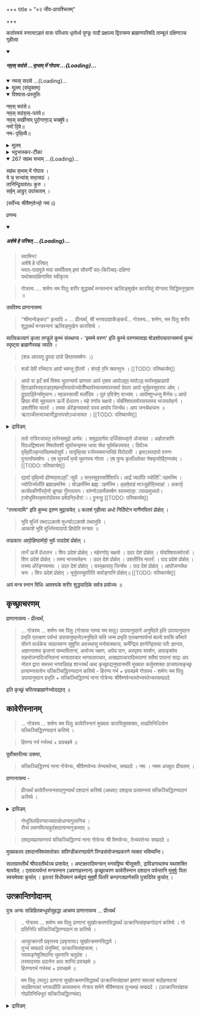 +++
title = "०२ जीव-प्रायश्चित्तम्"

+++

कर्तास्वयं स्नात्वाऽहतं वासः परिधाय धृतोर्ध्व पुण्ड्रः पादौ प्रक्षाल्य द्विराचम्य ब्राह्मणपरिषदि ताम्बूलं दक्षिणाञ्च गृहीत्वा

<div class="js_include" includetitle="false" newlevelforh1="5" unfilled url="/vedAH_yajuH/taittirIyam/sUtram/ApastambaH/gRhyam/paddhatiH/shrIvaiShNavaH/mantrAdi/namas_sadase_sabhAM_gopAya/">
<details open><summary><h5>नम॒स् सद॑से …स॒भाम् मे॑ गोपाय ...{Loading}...</h5></summary>
<div class="js_include" includetitle="false" newlevelforh1="5" unfilled="" url="/vedAH_yajuH/taittirIyam/sArasvata-vibhAgaH/saMhitA/yajuH/sarva-prastutiH/3/2/04_sphyAdyupasthAnamantrAH_vidhishcha/namas_sadase.md">
<details open><summary><h10>नमस् सदसे ...{Loading}...</h10></summary>
<details><summary>मूलम् (संयुक्तम्)</summary>

नम॒स्सद॑से॒ नम॒स्सद॑स॒स्पत॑ये॒ नम॒स्सखी॑नाम्पुरो॒गाणा॒ञ्चख्षु॑षे॒ नमो॑ दि॒वे नमᳶ॑ पृथि॒व्यै
</details>
<details open><summary>विश्वास-प्रस्तुतिः</summary>

नम॒स् सद॑से॥  
नम॒स् सद॑स॒स्-पत॑ये॥    
नम॒स् सखी॑नाम् पुरो॒गाणा॒ञ् चख्षु॑षे॥    
नमो॑ दि॒वे॥   
नमᳶ॑ पृथि॒व्यै॥
</details>
<details><summary>मूलम्</summary>

नम॒स्सद॑से  
नम॒स्सद॑स॒स्पत॑ये    
नम॒स्सखी॑नाम्पुरो॒गाणा॒ञ्चख्षु॑षे    
नमो॑ दि॒वे   
नमᳶ॑ पृथि॒व्यै
</details>
<details><summary>भट्टभास्कर-टीका</summary>

'ऐन्द्रं हि देवतया सदः' इति इन्द्रः सदसस्पतिः पालयिता तस्मै नमः । 'षष्ठयाः पतिपुत्र' इति सत्वम् । सखीनां समानख्यानानामृत्विजां पुरोगाणामग्रतो गन्तृणां प्रधानानां सर्वेषामपि चक्षुषे चक्षुसथानीयाय दर्शनहेतवे सवित्रे च नमः । गतमन्यत् ॥
</details>
</details>
</div>
<div class="js_include" includetitle="false" newlevelforh1="4" unfilled="" url="/vedAH_yajuH/taittirIyam/sArasvata-vibhAgaH/brAhmaNam/Rk/vishvAsa-prastutiH/1/2_gavAm-ayanAdi/1/267_sapratha_sabhAm.md">
<details open><summary><h9>267 सप्रथ सभाम् ...{Loading}...</h9></summary>

सप्र॑थ स॒भाम् मे॑ गोपाय ।  
ये च॒ सभ्या॑स् सभा॒सदः॑ ।  
तानि॑न्द्रि॒याव॑तᳵ कुरु ।  
सर्व॒म् आयु॒र् उपा॑सताम् ।
</details>
</div>

(सर्वे॑भ्यः श्रीवैष्ण॒वेभ्यो॒ नमः॑॥)

</details>
</div> 

प्रणम्य 

<div class="js_include" includetitle="false" newlevelforh1="5" unfilled url="/vedAH_yajuH/taittirIyam/sUtram/ApastambaH/gRhyam/paddhatiH/shrIvaiShNavaH/mantrAdi/asheShe_pariShat_svIkRtya.md">
<details open><summary><h5>अशेषे हे परिषत् ...{Loading}...</h5></summary>

> स्वामिनः!  
अशेषे हे परिषत्  
भवत्-पादमूले मया समर्पिताम् इमां सौवर्णीं यत्-किञ्चिद्-दक्षिणां  
यथोक्तदक्षिणामिव स्वीकृत्य  

</details>
</div>  

> गोत्रस्य .... शर्मणः मम पितुः शरीर शुद्ध्यर्थं मन्त्रस्नानं ऋत्विङ्मुखेन कारयितुं योग्यता सिद्धिमनुगृहाण ॥ 

उपविश्य प्राणानायम्य 

> "श्रीमान्वेङ्कट" इत्यादि + ... प्रीत्यर्थं, श्री भगवदाज्ञाकैङ्कर्यं... गोत्रस्य... शर्मणः, मम पितुः शरीर शुद्ध्यर्थं मन्त्रस्नानं ऋत्विङ्मुखेन कारयिष्ये । 

सात्विकत्यागं कृत्वा तण्डुले कुम्भं संस्थाप्य - 'इमम्मे वरुण' इति कुम्भे वरुणमावाह्य षोडशोपचारान्समर्प्य कुम्भं स्पृष्ट्वा ब्राह्मणैस्सह जपति । 

> (शन्न आपस्तु द्रुपदा दापो हिष्ठाघमर्षणः ।) 

> शन्नो॑ देवी रभिष्टय आपो॑ भवन्तु पी॒तये॑ । शंय्यो॒ र॒भि स्रवन्तुनः ।
[[TODO: परिष्कार्यम्]]

> आपो वा इदँ सर्वं विश्वा भूतान्यापॅः प्राणावा आपॅः प॒शव आपोऽमृत॒ मापोऽन्न॒ मापॅस्स॒म्राडापो॑ वि॒राडापॅस्स्व॒राडाप॒श्छन्दाँस्यापोज्योतीँष्यापॅस्सत्यमापस्सर्वा देवता आपो भूर्भुवस्सुवराप ओम् । द्रुप॒दादि॒वेन्सॅमुचानः। स्व॒न्नस्त्रात्वी मलाँदिव । पूतं प॒वित्रे॑ण॒ वाज्य॑म् । आपॅश्शुन्धन्तु मैनॅसः॥ आपो हिष्ठा मॅयो भुव॒स्तान ऊर्जे दॅधातन। महे रणॉय चक्षसे। योबॅश्शिवतमोरसस्तस्य भाजयतेहनॅः । उशतीरिव मातरॅः । तस्मा ॲरॅङ्गमामवो यस्य क्षयॉय जिन्वॅथ। आप जनयॅथाचनः ॥ ऋतञ्चँसत्यञ्चार्भीद्धात्तपसोऽध्यजायत ।
[[TODO: परिष्कार्यम्]]

<details><summary>द्राविडम्</summary>

இடத்தில் இதற்கும் அபவாதம் உள்ளது. ப்ரேத க்ருத்யத்தில் முதல் நாளில் ப்ரேதத்தை ச்மசானத்திற்கு எடுத்துச் செல்லும் போது மூன்று இடத்தில் அப்ரதக்ஷிணம், ப்ரதக்ஷிணம் இவைகள் வருகின்றன. அப்ரதக்ஷிணம் வரும்போது அதற்கு அனுகுணமாக ப்ராசீநாவீதம் ஸித்தம். அவ்விதம் ப்ரதக்ஷிணம் வரும்போது உபவீதம் தானே வர வேண்டும் என்றாலும் அப்பொழுதும் ப்ராசீநாவீதமே.

</details>

> ततो रात्रिरजायत॒ ततॅस्समुद्रो अर्णवः । समुद्रादर्णवा दधिँसंवथ्स॒रो ॲजायत । अहोरात्राणि विदधद्विश्वस्य मिषतोवशी सूर्याचन्द्रमस धाता यॅथा पूर्वमॅकल्पयत् । दिवॅञ्च पृथि॒वीञ्चा॒न्तरि॑क्षमथोसुवॅः। यत्पृ॑थि॒व्या रजॅस्स्वमान्तरिक्षे विरोदसी । इमाऽस्तदापो वरुणः पुनात्वॅघमर्षणः । एष भूतस्यँ भ॒व्ये भुवनस्य गोप्ता । एष पुण्य कृताँल्लोका नेषमृत्योहि॑र॒ण्मय॑म् ।
[[TODO: परिष्कार्यम्]]

> द्यावॉ पृथि॒व्यो ह्ये॑ण्मय॒सऽत॒िसुवॅः ॥ सन॒स्सुव॒स्सशिँशाधि। आर्द्रं ज्वलॅति ज्योति॑िरहमस्मि । ज्योतिर्ज्वलॅति ब्रह्माहमस्मि । योऽहमॅस्मि ब्रह्म॒ाहमॅस्मि। अ॒हमे॒वाह॑ माञ्जुहोमि॒स्वाहा॑ । अकार्य॒ कार्य॑वकीर्णीस्ते॒नो भ्रूणहा गुँरुतल्पगः। वरु॑णोऽपामँघमर्षण स्तस्मा॑त्पा॒ापात्प्रमुच्यते। र॒जोभूमि॑स्त्व॒मारोदॅयस्व प्रवे॑दन्ति॒धीरा॑ः। पु॒नन्तु॒
[[TODO: परिष्कार्यम्]]

"तत्त्वायामि" इति कुम्भा द्वरुण मुद्वासयेत् ॥ कलशं गृहीत्वा अधो निर्दिष्टेन मार्गेणपितरं प्रोक्षेत् ।

> भुवि मूर्ध्नि तथाऽऽकाशे मुर्ध्न्याऽऽकाशे तथाभुवि ।  
आकाशे भुवि मूर्ध्निस्यादापो हिष्ठेति मन्त्रतः ॥

तत्प्रकारः आपो॒हिष्ठामॅयो॒ भुवॅः पाददेशं प्रोक्षेत् ।

> तानँ ऊर्जे दॅधातन । शिरः प्रदेशं प्रोक्षेत् । महेरणॉय॒ चक्षसे । उदर देशं प्रोक्षेत् । योवश्शिवतमोरसॅः । शिरः प्रदेशं प्रोक्षेत् । तस्य भाजयतेहनः । उदर देशं प्रोक्षेत् । उशतीरिव मातरॅः । पाद प्रदेशं प्रोक्षेत् । तस्मा ॲरॅङ्गमामवः । उदर देशं प्रोक्षेत् । यस्य॒क्षयाय॒ जिन्वॅथ । पाद देशं प्रोक्षेत् । आपो॑जनयॅथा चनः । शिरः प्रदेशं प्रोक्षेत् । भूर्भुवस्सुवरिति सर्वाङ्गानि प्रोक्षेत्॥
[[TODO: परिष्कार्यम्]]

अयं मन्त्र स्नान विधिः आवश्यके शरीर शुद्धयादिके सर्वत्र प्रयोज्यः ॥

## कृच्छ्राचरणम्

प्राणानायम्य - प्रीत्यर्थं, 

> ... गोत्रस्य ... शर्मणः मम पितुः (गोत्राया नाम्या मम मातुः) उपायानुष्ठाने अनुष्ठिते इति उपायानुष्ठान प्रभृति एतत्क्षण पर्यन्तं उपायानुष्ठानेऽननुष्ठिते सति जन्म प्रभृति एतत्क्षणपर्यन्तं बाल्ये वयसि कौमारे यौवने वार्धकेच जाग्रत्स्वप्न सुषुप्ति अवस्थासु मनोवाक्काय, कर्मेन्द्रिय ज्ञानेन्द्रियव्या पारैः ज्ञानतः, अज्ञानतश्च कृतानां सम्भावितानां, अभोज्य भक्षण, अपेय पान, अस्पृश्य स्पर्शन, अपाङ्क्तेय सहभोजनादिजनितानां भगवदपचार भागवतापचार, असह्यापचारादिरूपाणां सर्वेषां पापानां सद्यः अप नोदन द्वारा समस्त भगवन्निग्रह शान्त्यर्थं अब्द कृच्छ्राद्यनुष्ठानमपि मुख्यतः कर्तुमशक्तः प्राजापत्यकृच्छ्र प्रत्याम्नायत्वेन यत्किञ्चिद्धिरण्यदानं करिष्ये - हिरण्य गर्भ + प्रयच्छमे गोत्रस्य - शर्मणः मम पितुः उपायानुष्ठान प्रभृति + यत्किञ्चिद्धिरण्यं नाना गोत्रेभ्यः श्रीवैष्णवेभ्यस्तेभ्यस्तेभ्यस्सम्प्रददे

इति कृच्छ्रं चरित्वाब्राह्मणेभ्योदद्यात् ॥

## कावेरीस्नानम्

> ... गोत्रस्य ... शर्मणः मम पितुः कावेरीस्नानं मुख्यतः कारयितुमशक्तः, तत्प्रतिनिधित्वेन यत्किञ्चिद्धिरण्यदानं करिष्ये ।

> हिरण्य गर्भ गर्भस्थं + प्रयच्छमे ॥ 

पूर्वोक्तरीत्या उक्त्वा, 

> यत्किञ्चिद्धिरण्यं नाना गोत्रेभ्यः, श्रीवैष्णवेभ्यः तेभ्यस्तेभ्यः, सम्प्रददे । नमः । नमम अच्युतः प्रीयताम् । 

प्राणानायम्य - 

> प्रीत्यर्थं कावेरीस्नानसाद्गुण्यार्थं दशदानं करिष्ये (अथवा) दशद्रव्य प्रत्याम्नायं यत्किञ्चिद्धिरण्यदानं करिष्ये ।

<details><summary>द्राविडम्</summary>

காவேரி ஸ்னானம்

பிறகு தகப்பனின் சுத்திக்காக காவேரி ஸ்னானம் செய்து வைக்க, பிராம்மணர்களுக்குத் தக்ஷிணை ஸமர்ப்பிக்க வேண்டும். அதற்கு அங்கமாக தசதானம் செய்தல் வேண்டும்.

உத்க்ராந்தி கோதானம்

இதுவரை சொல்லப்பட்டவைகளை ஒருவன் தனக்குத் தானேயும் செய்து கொள்ளலாம். புத்ராதிகளைக் கொண்டும் செய்விக்கச் சொல்லலாம். அதாவது சுய நினைவுடன் செய்து கொள்ளலாம். இதற்குப் பிறகு செய்யப்படும் உத்க்ராந்தி கோதானம், கர்ண மந்த்ரம் இவைகளைக் கண்டகத ப்ராணனாக விருக்கும்போது செய்வித்தல் சிறந்தது. முதலில் உத்க்ராந்தி

</details>

> गोभूतिलहिरण्याज्यवासोधान्यगुलानिच ।  
रौप्यं लवणमित्याहुर्दशदानान्यनुक्रमात् ॥ 

> दशद्रव्यप्रत्याम्नायं यत्किञ्चिद्धिरण्यं नाना गोत्रेभ्यः श्री वैष्णवेभ्यः, तेभ्यस्तेभ्यः सम्प्रददे ॥ 

मुख्यकल्प दशदानविषयश्लोकाः सपिण्डीकरणप्रयोगे पिण्डसंयोजनप्रकरणे व्यक्ता भविष्यन्ति।

सालग्रामतीर्थं श्रीपादतीर्थञ्च प्राशयेत् । अष्टाक्षरादिमन्त्रान् भगवद्विष्य श्रीसूक्तीः, द्राविडगाथाश्च यथाशक्ति श्रावयेत् । एतावत्पर्यन्तं मन्त्रस्नान (अवगाहस्नान) कृच्छ्राचरण कावेरीस्नान दशदान पर्यन्तानि मुमूर्षुः पिता स्वयमेववा कुर्यात् । इतःपरं विधीयमानं कर्मद्वयं मुमूर्षौ पितरि कण्ठगतप्राणेसति पुत्रादिरेव कुर्यात् । 

## उत्क्रान्तिगोदानम्

पुत्रः अन्यः सन्निहितबन्धुर्वासुहद्धा आचम्य प्राणानायम्य ... प्रीत्यर्थं 

> .. गोत्रस्य ... शर्मणः मम पितुः प्राणानां सुखोत्क्रमणसिद्ध्यर्थं उत्क्रान्तिसंज्ञकगोदानं करिष्ये । गो प्रतिनिधि यत्किञ्चिद्धिरण्यदानं वा करिष्ये ।

> अत्युत्क्रान्तौ प्रवृत्तस्य (प्रवृत्तायाः) सुखोत्क्रमणसिद्धये ।  
तुभ्यं सम्प्रददे धेनुमिमां, उत्क्रान्तिसंज्ञकाम् ।  
गवामङ्गेषुतिष्ठन्ति भुवनानि चतुर्दश ।  
तस्मादस्याः प्रदानेन अतः शान्तिं प्रयच्छमे ॥  
हिरण्यगर्भ गर्भस्थं + प्रयच्छमे ॥ 

> मम पितुः (मातुः) प्राणानां सुखोत्क्रमणसिद्ध्यर्थं उत्क्रान्तिसंज्ञकां इमांगां सवत्सां सदोहनपात्रां सदक्षिणाकां भगवत्प्रीतिं कामयमानः गोत्राय शर्मणे श्रीवैष्णवाय तुभ्यमहं सम्प्रददे । (उत्क्रान्तिसंज्ञक गोप्रतिनिधिभूतं यत्किञ्चिद्धिरण्यंवा) 

<details><summary>द्राविडम्</summary> 

## 2 ஜீவ ப்ராயச்சித்தம்

ஜீவ ப்ராயச்சித்தத்தில் மந்த்ர ஸ்னானம், க்ருச்ராசரணம், காவேரீ ஸ்னானம் இதற்கு அங்கமாக தசதானம். இவைகளை ஒருவன் தனக்குத் தானே செய்து கொள்ளலாம். அப்போது மந்த்ர ஸ்னானத்தைக் காட்டிலும் அவகாஹ ஸ்னானம் செய்து கொண்டும் செய்யலாம். அசக்தனாகில் மந்த்ர ஸ்னானத்தைச் செய்து தானே மற்றக் காரியங்களைச் செய்து கொள்ளலாம். விஷயத்தில் புத்ராதிகளும், செய்விக்கலாம். அதில் ஸ்னானமாவது கும்பத்தில் வருணனை ஆவாஹநம் செய்து, சன்னோ தேவீ:, ஆபோவாஇதம், த்ருபதாத், ஆபோஹிஷ்ட, அகமர்ஷண ஸூக்தம் இவைகளை ஜபித்து அல்லது ஜபிக்கச் சொல்லி, வருணனை உத்வாஸனம் செய்து ஒன்பது பாதங்கள் கொண்ட ஆபோஹிஷ்ட என்கிற மந்திரத்தை கால்-தலை-வயிறு, தலை-வயிறு-கால், வயிறு -கால்-தலை என்பதாக ஒவ்வொரு பாதமாகச் சொல்லி ப்ரோக்ஷிக்க வேண்டும். முடியாதவன் மந்த்ர

அடுத்தது க்ருச்ரா சரணம். சரணாகதி, ஆசார்ய ஸமாச்ரயணம் இவைகள் ஆகியிருந்தால் அது முதற்கொண்டு இன்று வரை செய்யப்பட்ட பாபங்களால் ஏற்பட்ட பகவானின் நிக்ரஹத்திற்கும் அல்லது மேற்படி க்ரியைகள் செய்யாமல் இருக்கிறவர்களாக இருந்தால் ஜன்ம ஜன்மாந்தரங்களில் செய்யப்பட்ட பாபங்களால் ஏற்பட்ட பகவானின் நிக்ரஹத்திற்குமாக, பரிஹாரமாக கிருச்ரம் செய்து தானம் செய்ய வேண்டும்.

கோதானம். இந்த கோதானம் செய்தல் கஷ்டப்படாமல் உயிர் பிரிவதற்கு ஸாதனமாகும். அவ்விதம் முமூர்ஷுவின் சிரஸ்ஸை புத்ராதிகள் தங்களின் வலது மடியில் வைத்துக் கொண்டு கர்ண மந்திரத்தை வலது காதில் ஜபிக்க வேண்டும். மந்த்ர ஜபம் முடிந்ததும் த்வயத்தையும் சொல்ல வேண்டும்.

</details>